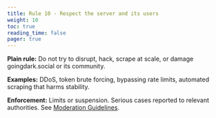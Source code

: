 ```yaml
---
title: Rule 10 - Respect the server and its users
weight: 10
toc: true
reading_time: false
pager: true
---
```


**Plain rule:** Do not try to disrupt, hack, scrape at scale, or damage goingdark.social or its community.

**Examples:** DDoS, token brute forcing, bypassing rate limits, automated scraping that harms stability.

**Enforcement:** Limits or suspension. Serious cases reported to relevant authorities. See [Moderation Guidelines](/docs/policies/moderation-guidelines/).
